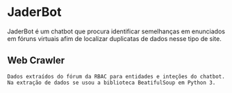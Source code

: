 # JaderBot
JaderBot é um chatbot que procura identificar semelhanças em enunciados em fóruns virtuais afim de localizar duplicatas de dados nesse tipo de site.

## Web Crawler
    Dados extraídos do fórum da RBAC para entidades e inteções do chatbot.
    Na extração de dados se usou a biblioteca BeatifulSoup em Python 3.
